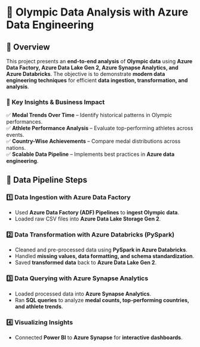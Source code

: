 # 🏅 Olympic Data Analysis with Azure Data Engineering

## 📌 Overview
This project presents an **end-to-end analysis** of **Olympic data** using **Azure Data Factory, Azure Data Lake Gen 2, Azure Synapse Analytics, and Azure Databricks**. The objective is to demonstrate **modern data engineering techniques** for efficient **data ingestion, transformation, and analysis**.

### 🔹 **Key Insights & Business Impact**
✅ **Medal Trends Over Time** – Identify historical patterns in Olympic performances.  
✅ **Athlete Performance Analysis** – Evaluate top-performing athletes across events.  
✅ **Country-Wise Achievements** – Compare medal distributions across nations.  
✅ **Scalable Data Pipeline** – Implements best practices in **Azure data engineering**.  


## 🔄 Data Pipeline Steps

### **1️⃣ Data Ingestion with Azure Data Factory**
- Used **Azure Data Factory (ADF) Pipelines** to **ingest Olympic data**.
- Loaded raw CSV files into **Azure Data Lake Storage Gen 2**.

### **2️⃣ Data Transformation with Azure Databricks (PySpark)**
- Cleaned and pre-processed data using **PySpark in Azure Databricks**.
- Handled **missing values, data formatting, and schema standardization**.
- Saved **transformed data** back to **Azure Data Lake Gen 2**.

### **3️⃣ Data Querying with Azure Synapse Analytics**
- Loaded processed data into **Azure Synapse Analytics**.
- Ran **SQL queries** to analyze **medal counts, top-performing countries, and athlete trends**.

### **4️⃣ Visualizing Insights**
- Connected **Power BI** to **Azure Synapse** for **interactive dashboards**.

